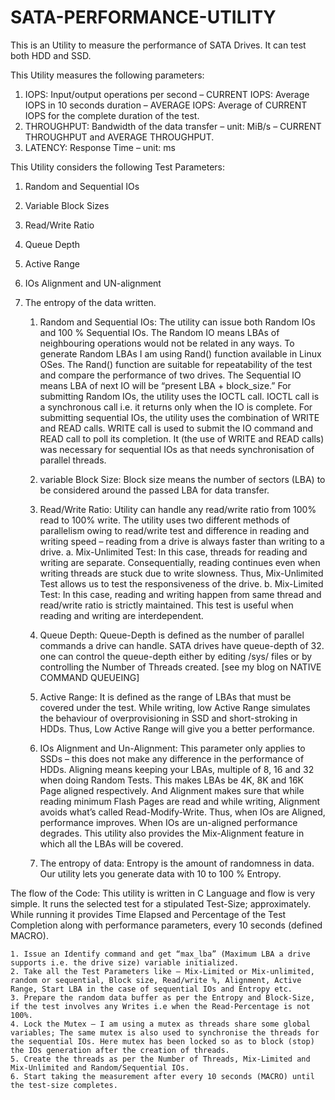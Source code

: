 # SATA-PERFORMANCE-UTILITY
This is an Utility to measure the performance of SATA Drives. It can test both HDD and SSD.

This Utility measures the following parameters:
1. IOPS: Input/output operations per second
   – CURRENT IOPS: Average IOPS in 10 seconds duration
   – AVERAGE IOPS: Average of CURRENT IOPS for the complete duration of the test.
2. THROUGHPUT: Bandwidth of the data transfer – unit: MiB/s
– CURRENT THROUGHPUT and AVERAGE THROUGHPUT.
3. LATENCY: Response Time – unit: ms

This Utility considers the following Test Parameters:
1. Random and Sequential IOs
2. Variable Block Sizes
3. Read/Write Ratio
4. Queue Depth
5. Active Range
6. IOs Alignment and UN-alignment
7. The entropy of the data written.

    1. Random and Sequential IOs: The utility can issue both Random IOs and 100 % Sequential IOs. The Random IO means LBAs of neighbouring operations would not be related in any ways. To generate Random LBAs I am using  Rand() function available in Linux OSes. The Rand() function are suitable for repeatability of the test and compare the performance of two drives. The Sequential IO means LBA of next IO will be “present LBA + block_size.” For submitting Random IOs, the utility uses the IOCTL call. IOCTL call is a synchronous call i.e. it returns only when the IO is complete. For submitting sequential IOs, the utility uses the combination of WRITE and READ calls. WRITE call is used to submit the IO command and READ call to poll its completion. It (the use of WRITE and READ calls) was necessary for sequential IOs as that needs synchronisation of parallel threads.
    
    2. variable Block Size: Block size means the number of sectors (LBA) to be considered around the passed LBA for data transfer.
   
    3. Read/Write Ratio: Utility can handle any read/write ratio from 100% read to 100% write. The utility uses two different methods of parallelism owing to read/write test and difference in reading and writing speed – reading from a drive is always faster than writing to a drive.
    a. Mix-Unlimited Test: In this case, threads for reading and writing are separate. Consequentially, reading continues even when writing threads are stuck due to write slowness. Thus, Mix-Unlimited Test allows us to test the responsiveness of the drive.
    b. Mix-Limited Test: In this case, reading and writing happen from same thread and read/write ratio is strictly maintained. This test is useful when reading and writing are interdependent.
    
    4. Queue Depth: Queue-Depth is defined as the number of parallel commands a drive can handle. SATA drives have queue-depth of 32. one can control the queue-depth either by editing /sys/ files or by controlling the Number of Threads created. [see my blog on NATIVE COMMAND QUEUEING]
    
    5. Active Range: It is defined as the range of LBAs that must be covered under the test. While writing, low Active Range simulates the behaviour of overprovisioning in SSD and short-stroking in HDDs. Thus, Low Active Range will give you a better performance.
    
    6. IOs Alignment and Un-Alignment: This parameter only applies to SSDs – this does not make any difference in the performance of HDDs. Aligning means keeping your LBAs, multiple of 8, 16 and 32 when doing Random Tests. This makes LBAs be 4K, 8K and 16K Page aligned respectively. And Alignment makes sure that while reading minimum Flash Pages are read and while writing, Alignment avoids what’s called Read-Modify-Write. Thus, when IOs are Aligned, performance improves. When IOs are un-aligned performance degrades. This utility also provides the Mix-Alignment feature in which all the LBAs will be covered.
    
    7. The entropy of data: Entropy is the amount of randomness in data. Our utility lets you generate data with 10 to 100 % Entropy.

The flow of the Code:
This utility is written in C Language and flow is very simple. It runs the selected test for a stipulated Test-Size; approximately. While running it provides Time Elapsed and Percentage of the Test Completion along with performance parameters, every 10 seconds (defined MACRO).

    1. Issue an Identify command and get “max_lba” (Maximum LBA a drive supports i.e. the drive size) variable initialized.
    2. Take all the Test Parameters like – Mix-Limited or Mix-unlimited, random or sequential, Block size, Read/write %, Alignment, Active Range, Start LBA in the case of sequential IOs and Entropy etc.
    3. Prepare the random data buffer as per the Entropy and Block-Size, if the test involves any Writes i.e when the Read-Percentage is not 100%.
    4. Lock the Mutex – I am using a mutex as threads share some global variables; The same mutex is also used to synchronise the threads for the sequential IOs. Here mutex has been locked so as to block (stop) the IOs generation after the creation of threads.
    5. Create the threads as per the Number of Threads, Mix-Limited and Mix-Unlimited and Random/Sequential IOs.
    6. Start taking the measurement after every 10 seconds (MACRO) until the test-size completes.

